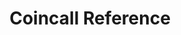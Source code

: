 ---
title: Coincall Reference

# language_tabs: # must be one of https://git.io/vQNgJ
#   - shell
  # - java
  # - python
  # - javascript

toc_footers:
  - <a href='#'>API Powered by Coincall</a>

includes:
  - base_en
  - mm_program
  - public_en
  - account_en
  - option_en
  - futures_en
  - option_ws_en
  - futures_ws_en
  - referral_en
  - errors_en

search: false

code_clipboard: true

meta:
  - name: description
    content: Documentation for the Coincall API
---